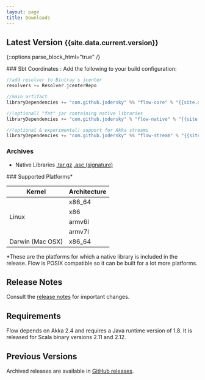 ```yaml
---
layout: page
title: Downloads
---
```


## Latest Version <small>{{site.data.current.version}}</small>

{::options parse_block_html="true" /}
<div class="row">

<div class="col-sm-8">
### Sbt Coordinates :
Add the following to your build configuration:

~~~scala
//add resolver to Bintray's jcenter
resolvers += Resolver.jcenterRepo

//main artifact
libraryDependencies += "com.github.jodersky" %% "flow-core" % "{{site.data.current.version}}"

//(optional) "fat" jar containing native libraries
libraryDependencies += "com.github.jodersky" % "flow-native" % "{{site.data.current.version}}" % "runtime"

//(optional & experimental) support for Akka streams
libraryDependencies += "com.github.jodersky" %% "flow-stream" % "{{site.data.current.version}}"
~~~

### Archives

- Native Libraries
[.tar.gz](https://bintray.com/artifact/download/jodersky/generic/flow-native-libraries-{{site.data.current.native_version.major}}.{{site.data.current.native_version.minor}}.{{site.data.current.native_version.patch}}.tar.gz)
[.asc (signature)](https://bintray.com/artifact/download/jodersky/generic/flow-native-libraries-{{site.data.current.native_version.major}}.{{site.data.current.native_version.minor}}.{{site.data.current.native_version.patch}}.tar.gz.asc)

</div>

<div class="col-sm-4">
### Supported Platforms*

<table class="table">
	<thead>
		<tr>
			<th>Kernel</th><th>Architecture</th>
		</tr>
	</thead>
	<tbody>
		<tr><td rowspan="4">Linux</td><td>x86_64</td></tr>
		<tr><td>x86</td></tr>
		<tr><td>armv6l</td></tr>
		<tr><td>armv7l</td></tr>
		<tr><td>Darwin (Mac OSX)</td><td>x86_64</td></tr>
	</tbody>
</table>

<p class="small">*These are the platforms for which a native library is included in the release.
Flow is POSIX compatible so it can be built for a lot more platforms.</p>
</div>

</div>

## Release Notes
Consult the <a href="https://github.com/jodersky/flow/blob/master/CHANGELOG.md">release notes</a> for important changes.

## Requirements
Flow depends on Akka 2.4 and requires a Java runtime version of 1.8. It is released for Scala binary versions 2.11 and 2.12.

## Previous Versions
Archived releases are available in <a href="https://github.com/jodersky/flow/releases">GitHub releases</a>.
